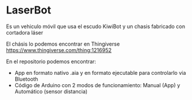 
# LaserBot
Es un vehiculo móvil que usa el escudo KiwiBot y un chasis fabricado con cortadora láser

El chásis lo podemos encontrar en Thingiverse https://www.thingiverse.com/thing:1216952

En el repositorio podemos encontrar:
- App en formato nativo .aia y en formato ejecutable para controlarlo via Bluetooth
- Código de Arduino con 2 modos de funcionamiento: Manual (App) y Automático (sensor distancia)
